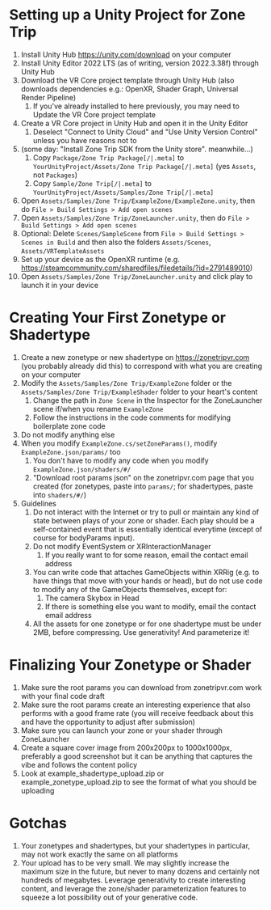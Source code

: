 # Setting up a Unity Project for Zone Trip

1. Install Unity Hub https://unity.com/download on your computer
2. Install Unity Editor 2022 LTS (as of writing, version 2022.3.38f) through Unity Hub
3. Download the VR Core project template through Unity Hub (also downloads dependencies e.g.: OpenXR, Shader Graph, Universal Render Pipeline)
    1. If you've already installed to here previously, you may need to Update the VR Core project template
4. Create a VR Core project in Unity Hub and open it in the Unity Editor
    1. Deselect "Connect to Unity Cloud" and "Use Unity Version Control" unless you have reasons not to
5. (some day: "Install Zone Trip SDK from the Unity store". meanwhile...)
    1. Copy `Package/Zone Trip Package[/|.meta]` to `YourUnityProject/Assets/Zone Trip Package[/|.meta]` (yes `Assets`, not `Packages`)
    2. Copy `Sample/Zone Trip[/|.meta]` to `YourUnityProject/Assets/Samples/Zone Trip[/|.meta]`
6. Open `Assets/Samples/Zone Trip/ExampleZone/ExampleZone.unity`, then do `File > Build Settings > Add open scenes`
7. Open `Assets/Samples/Zone Trip/ZoneLauncher.unity`, then do `File > Build Settings > Add open scenes`
8. Optional: Delete `Scenes/SampleScene` from `File > Build Settings > Scenes in Build` and then also the folders `Assets/Scenes`, `Assets/VRTemplateAssets`
9. Set up your device as the OpenXR runtime (e.g. https://steamcommunity.com/sharedfiles/filedetails/?id=2791489010)
10. Open `Assets/Samples/Zone Trip/ZoneLauncher.unity` and click play to launch it in your device

# Creating Your First Zonetype or Shadertype

1. Create a new zonetype or new shadertype on https://zonetripvr.com (you probably already did this) to correspond with what you are creating on your computer
2. Modify the `Assets/Samples/Zone Trip/ExampleZone` folder or the `Assets/Samples/Zone Trip/ExampleShader` folder to your heart's content
    1. Change the path in `Zone Scene` in the Inspector for the ZoneLauncher scene if/when you rename `ExampleZone`
    2. Follow the instructions in the code comments for modifying boilerplate zone code
3. Do not modify anything else
4. When you modify `ExampleZone.cs/setZoneParams()`, modify `ExampleZone.json/params/` too
    1. You don't have to modify any code when you modify `ExampleZone.json/shaders/#/`
    2. "Download root params json" on the zonetripvr.com page that you created (for zonetypes, paste into `params/`; for shadertypes, paste into `shaders/#/`)
5. Guidelines
    1. Do not interact with the Internet or try to pull or maintain any kind of state between plays of your zone or shader. Each play should be a self-contained event that is essentially identical everytime (except of course for bodyParams input).
    2. Do not modify EventSystem or XRInteractionManager
        1. If you really want to for some reason, email the contact email address
    3. You can write code that attaches GameObjects within XRRig (e.g. to have things that move with your hands or head), but do not use code to modify any of the GameObjects themselves, except for:
        1. The camera Skybox in Head
        2. If there is something else you want to modify, email the contact email address
    4. All the assets for one zonetype or for one shadertype must be under 2MB, before compressing. Use generativity! And parameterize it!

# Finalizing Your Zonetype or Shader

1. Make sure the root params you can download from zonetripvr.com work with your final code draft
2. Make sure the root params create an interesting experience that also performs with a good frame rate (you will receive feedback about this and have the opportunity to adjust after submission)
3. Make sure you can launch your zone or your shader through ZoneLauncher
4. Create a square cover image from 200x200px to 1000x1000px, preferably a good screenshot but it can be anything that captures the vibe and follows the content policy
5. Look at example_shadertype_upload.zip or example_zonetype_upload.zip to see the format of what you should be uploading

# Gotchas

1. Your zonetypes and shadertypes, but your shadertypes in particular, may not work exactly the same on all platforms
2. Your upload has to be very small. We may slightly increase the maximum size in the future, but never to many dozens and certainly not hundreds of megabytes. Leverage generativity to create interesting content, and leverage the zone/shader parameterization features to squeeze a lot possibility out of your generative code.
